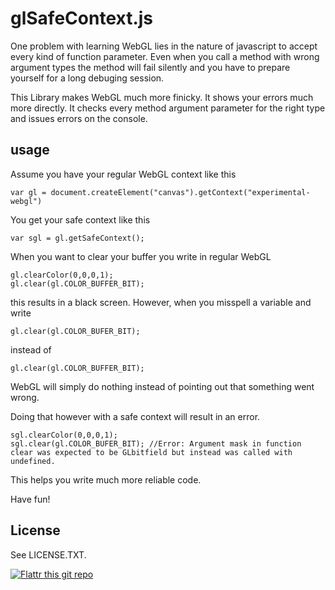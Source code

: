 glSafeContext.js
================

One problem with learning WebGL lies in the nature of javascript to accept every kind of function parameter. Even when you call a method with wrong argument types the method will fail silently and you have to prepare yourself for a long debuging session.

This Library makes WebGL much more finicky. It shows your errors much more directly. It checks every method argument parameter for the right type and issues errors on the console. 

usage
-----

Assume you have your regular WebGL context like this

    var gl = document.createElement("canvas").getContext("experimental-webgl")

You get your safe context like this

    var sgl = gl.getSafeContext(); 

When you want to clear your buffer you write in regular WebGL 

    gl.clearColor(0,0,0,1); 
    gl.clear(gl.COLOR_BUFFER_BIT); 

this results in a black screen. 
However, when you misspell a variable and write 

    gl.clear(gl.COLOR_BUFER_BIT); 

instead of 

    gl.clear(gl.COLOR_BUFFER_BIT); 

WebGL will simply do nothing instead of pointing out that something went wrong. 

Doing that however with a safe context will result in an error. 

    sgl.clearColor(0,0,0,1); 
    sgl.clear(gl.COLOR_BUFER_BIT); //Error: Argument mask in function clear was expected to be GLbitfield but instead was called with undefined.

This helps you write much more reliable code.

Have fun! 

License 
-------

See LICENSE.TXT. 

[![Flattr this git repo](http://api.flattr.com/button/flattr-badge-large.png)](https://flattr.com/submit/auto?user_id=RicoTweet&url=https://github.com/RicoP/glsafecontext.js&title=glSafeContesxt.js&language=&tags=github&category=software)